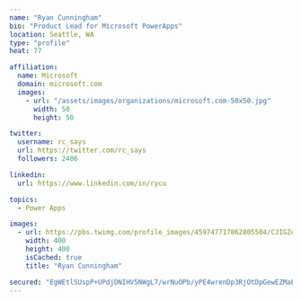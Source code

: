 ```yaml
---
name: "Ryan Cunningham"
bio: "Product Lead for Microsoft PowerApps"
location: Seattle, WA
type: "profile"
heat: 77

affiliation:
  name: Microsoft
  domain: microsoft.com
  images:
    - url: "/assets/images/organizations/microsoft.com-50x50.jpg"
      width: 50
      height: 50

twitter:
  username: rc_says
  url: https://twitter.com/rc_says
  followers: 2406

linkedin:
  url: https://www.linkedin.com/in/rycu

topics:
  - Power Apps

images:
  - url: https://pbs.twimg.com/profile_images/459747717862805504/CJIGZejd_400x400.png
    width: 400
    height: 400
    isCached: true
    title: "Ryan Cunningham"

secured: "EgWEtlSUspP+UPdjDNIHV5NWgL7/wrNuOPb/yPE4wrenDp3RjOtDpGewEZMaEwwWjx1QCRX+MQtNALkk90W+nqV5i4kmkGfxpObPqpbKwlZvFx3EIa+0CXHPb1/5KO146/QlNKF4HaTal3suVrd3Q6InwhUnV80n73RtnHX0uotBJ1z9C52jQeu8y7RmL/f7p1bTFyAj4RKfMm7kIxulq8Ie4+pu0yq0wCOAvuuyE7H2M5At2Q7EtlNM7Jes3N/rlWk1+twL3JaBarSPE6ee4cd96B1F6+Wm3NApFAygf7NmgYNo17nOITafLyvSVfsVmcNuNZICODvUBY9vO672R62iZR+c45e+wOWmpn44U1TEN9Izw8mbsPJ/efvdle0GA8Msqwu5kivpioWPz1WoiaZbJejWTgs62lb09Ar+deM=;e/n+StYyldRNfdXuKi6HWg=="
---
```


